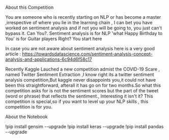 About this Competition

You are someone who is recently starting on NLP or has become a master ,irrespective of where you lie in the learning chain , I can bet you have worked on sentiment analysis and if not you will be going to, you just can't bypass it. Can You?. Sentiment analysis is for NLP 'what Happy Birthday to You' is for Guitar players Right? You start here

In case you are not aware about sentiment analysis here is a very good article : https://towardsdatascience.com/sentiment-analysis-concept-analysis-and-applications-6c94d6f58c17

Recently Kaggle Lauched a new competition admist the COVID-19 Scare , named Twitter Sentiment Extraction ,I know right its a twitter sentiment analysis competition,But kaggle never disappoints you,it could not have been this straightforward, afterall it has go on for two months.So what this competition asks for is not the sentiment scores but the part of the tweet (word or phrase) that reflects the sentiment., Interesting it isn't it? This competition is special,so if you want to level up your NLP skills , this competition is for you.

About the Notebook

!pip install gensim --upgrade
!pip install keras --upgrade
!pip install pandas --upgrade
